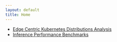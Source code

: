 ```yaml
---
layout: default
title: Home
---
```


- [Edge Centric Kubernetes Distributions Analysis](edge-kube-distros.html)
- [Inference Performance Benchmarks](vllm-benchmarks/)
